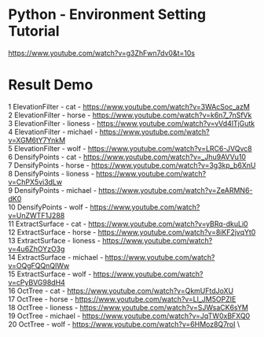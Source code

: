 # Python - Environment Setting Tutorial
https://www.youtube.com/watch?v=g3ZhFwn7dv0&t=10s
# Result Demo
1 ElevationFilter - cat - https://www.youtube.com/watch?v=3WAcSoc_azM \
2 ElevationFilter - horse -  https://www.youtube.com/watch?v=k6n7_7nSfVk \
3 ElevationFilter - lioness -  https://www.youtube.com/watch?v=vVd4lTjGutk \
4 ElevationFilter - michael - https://www.youtube.com/watch?v=XGM6tY7YnkM \
5 ElevationFilter - wolf - https://www.youtube.com/watch?v=LRC6-JVQvc8 \
6 DensifyPoints - cat  - https://www.youtube.com/watch?v=_Jhu9AVVu10 \
7 DensifyPoints - horse - https://www.youtube.com/watch?v=3g3kp_b6XnU \
8 DensifyPoints - lioness -  https://www.youtube.com/watch?v=ChPX5vi3dLw \
9 DensifyPoints - michael - https://www.youtube.com/watch?v=ZeARMN6-dK0  \
10 DensifyPoints - wolf - https://www.youtube.com/watch?v=UnZWTF1J288 \
11 ExtractSurface  - cat  - https://www.youtube.com/watch?v=yBRq-dkuLi0 \
12 ExtractSurface  - horse  - https://www.youtube.com/watch?v=8iKF2jvqYt0 \
13 ExtractSurface  - lioness - https://www.youtube.com/watch?v=4u6ZhOYzO3g \
14 ExtractSurface  - michael - https://www.youtube.com/watch?v=OQgFQQnQIWw \
15 ExtractSurface  - wolf - https://www.youtube.com/watch?v=cPyBVG98dH4 \
16 OctTree - cat  - https://www.youtube.com/watch?v=QkmUFtdJoXU \
17 OctTree - horse - https://www.youtube.com/watch?v=Ll_JM5OPZIE \
18 OctTree - lioness - https://www.youtube.com/watch?v=SJWsaCK6sYM  \
19 OctTree - michael - https://www.youtube.com/watch?v=JqTW0xBFXQ0 \
20 OctTree - wolf - https://www.youtube.com/watch?v=6HMoz8Q7roI \
